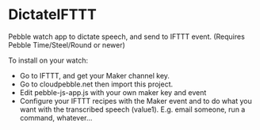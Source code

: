 # DictateIFTTT
Pebble watch app to dictate speech, and send to IFTTT event.
(Requires Pebble Time/Steel/Round or newer)

To install on your watch:
- Go to IFTTT, and get your Maker channel key.
- Go to cloudpebble.net then import this project.
- Edit pebble-js-app.js with your own maker key and event
- Configure your IFTTT recipes with the Maker event and to do what you want with the transcribed speech (value1). E.g. email someone, run a command, whatever...
